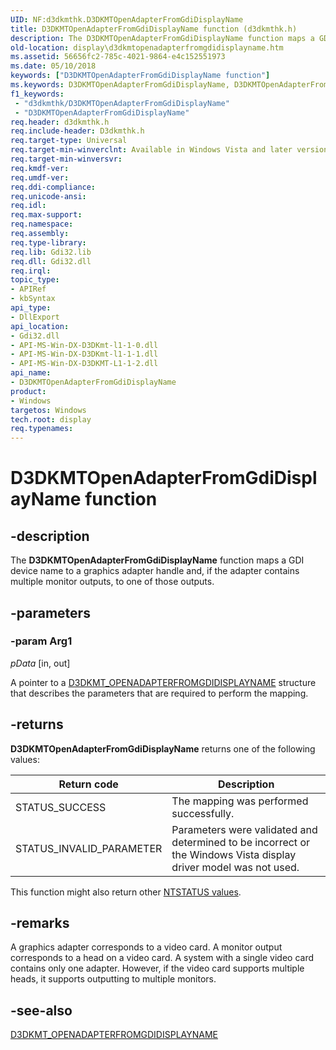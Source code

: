 ```yaml
---
UID: NF:d3dkmthk.D3DKMTOpenAdapterFromGdiDisplayName
title: D3DKMTOpenAdapterFromGdiDisplayName function (d3dkmthk.h)
description: The D3DKMTOpenAdapterFromGdiDisplayName function maps a GDI device name to a graphics adapter handle and, if the adapter contains multiple monitor outputs, to one of those outputs.
old-location: display\d3dkmtopenadapterfromgdidisplayname.htm
ms.assetid: 56656fc2-785c-4021-9864-e4c152551973
ms.date: 05/10/2018
keywords: ["D3DKMTOpenAdapterFromGdiDisplayName function"]
ms.keywords: D3DKMTOpenAdapterFromGdiDisplayName, D3DKMTOpenAdapterFromGdiDisplayName function [Display Devices], OpenGL_Functions_74419d9d-cd33-4fed-8103-3be487c3c7a1.xml, d3dkmthk/D3DKMTOpenAdapterFromGdiDisplayName, display.d3dkmtopenadapterfromgdidisplayname
f1_keywords:
 - "d3dkmthk/D3DKMTOpenAdapterFromGdiDisplayName"
 - "D3DKMTOpenAdapterFromGdiDisplayName"
req.header: d3dkmthk.h
req.include-header: D3dkmthk.h
req.target-type: Universal
req.target-min-winverclnt: Available in Windows Vista and later versions of the Windows operating systems.
req.target-min-winversvr: 
req.kmdf-ver: 
req.umdf-ver: 
req.ddi-compliance: 
req.unicode-ansi: 
req.idl: 
req.max-support: 
req.namespace: 
req.assembly: 
req.type-library: 
req.lib: Gdi32.lib
req.dll: Gdi32.dll
req.irql: 
topic_type:
- APIRef
- kbSyntax
api_type:
- DllExport
api_location:
- Gdi32.dll
- API-MS-Win-DX-D3DKmt-l1-1-0.dll
- API-MS-Win-DX-D3DKmt-l1-1-1.dll
- API-MS-Win-DX-D3DKMT-L1-1-2.dll
api_name:
- D3DKMTOpenAdapterFromGdiDisplayName
product:
- Windows
targetos: Windows
tech.root: display
req.typenames: 
---
```


# D3DKMTOpenAdapterFromGdiDisplayName function

## -description

The <b>D3DKMTOpenAdapterFromGdiDisplayName</b> function maps a GDI device name to a graphics adapter handle and, if the adapter contains multiple monitor outputs, to one of those outputs.

## -parameters

### -param Arg1

*pData* [in, out]

 A pointer to a <a href="https://docs.microsoft.com/windows-hardware/drivers/ddi/d3dkmthk/ns-d3dkmthk-_d3dkmt_openadapterfromgdidisplayname">D3DKMT_OPENADAPTERFROMGDIDISPLAYNAME</a> structure that describes the parameters that are required to perform the mapping.


## -returns

<b>D3DKMTOpenAdapterFromGdiDisplayName</b> returns one of the following values:

|Return code|Description|
|--- |--- |
|STATUS_SUCCESS|The mapping was performed successfully.|
|STATUS_INVALID_PARAMETER|Parameters were validated and determined to be incorrect or the Windows Vista display driver model was not used.|

This function might also return other <a href="https://docs.microsoft.com/windows-hardware/drivers/kernel/ntstatus-values">NTSTATUS values</a>.

## -remarks

A graphics adapter corresponds to a video card. A monitor output corresponds to a head on a video card. A system with a single video card contains only one adapter. However, if the video card supports multiple heads, it supports outputting to multiple monitors.

## -see-also

<a href="https://docs.microsoft.com/windows-hardware/drivers/ddi/d3dkmthk/ns-d3dkmthk-_d3dkmt_openadapterfromgdidisplayname">D3DKMT_OPENADAPTERFROMGDIDISPLAYNAME</a>
 

 

